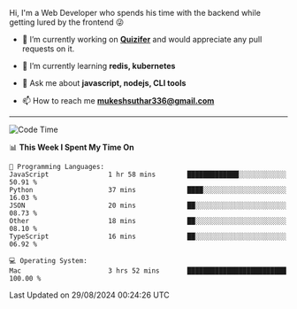 Hi, I'm a Web Developer who spends his time with the backend while getting lured by the frontend 😜

- 🔭 I’m currently working on **[Quizifer](https://github.com/SutharMukesh/Quizifer/)** and would appreciate any pull requests on it.

- 🌱 I’m currently learning **redis, kubernetes**

- 💬 Ask me about **javascript, nodejs, CLI tools**

- 📫 How to reach me **mukeshsuthar336@gmail.com**

---
<!--START_SECTION:waka-->
![Code Time](http://img.shields.io/badge/Code%20Time-3%2C117%20hrs%2012%20mins-blue)

📊 **This Week I Spent My Time On** 

```text
💬 Programming Languages: 
JavaScript               1 hr 58 mins        █████████████░░░░░░░░░░░░   50.91 % 
Python                   37 mins             ████░░░░░░░░░░░░░░░░░░░░░   16.03 % 
JSON                     20 mins             ██░░░░░░░░░░░░░░░░░░░░░░░   08.73 % 
Other                    18 mins             ██░░░░░░░░░░░░░░░░░░░░░░░   08.10 % 
TypeScript               16 mins             ██░░░░░░░░░░░░░░░░░░░░░░░   06.92 % 

💻 Operating System: 
Mac                      3 hrs 52 mins       █████████████████████████   100.00 % 
```


 Last Updated on 29/08/2024 00:24:26 UTC
<!--END_SECTION:waka-->
